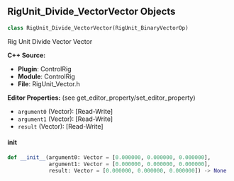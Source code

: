 ## RigUnit_Divide_VectorVector Objects

```python
class RigUnit_Divide_VectorVector(RigUnit_BinaryVectorOp)
```

Rig Unit Divide Vector Vector

**C++ Source:**

- **Plugin**: ControlRig
- **Module**: ControlRig
- **File**: RigUnit_Vector.h

**Editor Properties:** (see get_editor_property/set_editor_property)

- ``argument0`` (Vector):  [Read-Write]
- ``argument1`` (Vector):  [Read-Write]
- ``result`` (Vector):  [Read-Write]

<a id="unreal.RigUnit_Divide_VectorVector.__init__"></a>

#### __init__

```python
def __init__(argument0: Vector = [0.000000, 0.000000, 0.000000],
             argument1: Vector = [0.000000, 0.000000, 0.000000],
             result: Vector = [0.000000, 0.000000, 0.000000]) -> None
```

<a id="unreal.RigUnit_Distance_VectorVector"></a>